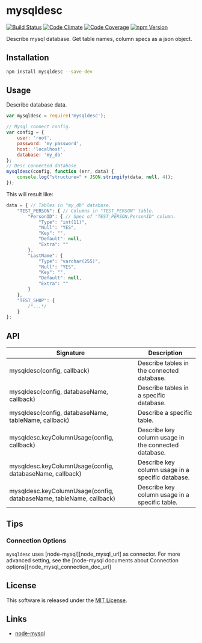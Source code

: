 mysqldesc
==========

<!-- Badge Start -->
<a name="badges"></a>

[![Build Status][bd_travis_shield_url]][bd_travis_url]
[![Code Climate][bd_codeclimate_shield_url]][bd_codeclimate_url]
[![Code Coverage][bd_codeclimate_coverage_shield_url]][bd_codeclimate_url]
[![npm Version][bd_npm_shield_url]][bd_npm_url]

[bd_repo_url]: https://github.com/okunishinishi/node-mysqldesc
[bd_travis_url]: http://travis-ci.org/okunishinishi/node-mysqldesc
[bd_travis_shield_url]: http://img.shields.io/travis/okunishinishi/node-mysqldesc.svg?style=flat
[bd_license_url]: https://github.com/okunishinishi/node-mysqldesc/blob/master/LICENSE
[bd_codeclimate_url]: http://codeclimate.com/github/okunishinishi/node-mysqldesc
[bd_codeclimate_shield_url]: http://img.shields.io/codeclimate/github/okunishinishi/node-mysqldesc.svg?style=flat
[bd_codeclimate_coverage_shield_url]: http://img.shields.io/codeclimate/coverage/github/okunishinishi/node-mysqldesc.svg?style=flat
[bd_gemnasium_url]: https://gemnasium.com/okunishinishi/node-mysqldesc
[bd_gemnasium_shield_url]: https://gemnasium.com/okunishinishi/node-mysqldesc.svg
[bd_npm_url]: http://www.npmjs.org/package/mysqldesc
[bd_npm_shield_url]: http://img.shields.io/npm/v/mysqldesc.svg?style=flat

<!-- Badge End -->


<!-- Description Start -->
<a name="description"></a>

Describe mysql database. Get table names, column specs as a json object.

<!-- Description End -->



<!-- Sections Start -->
<a name="sections"></a>

Installation
-----

```bash
npm install mysqldesc --save-dev
```

Usage
-------

Describe database data.

```Javascript
var mysqldesc = require('mysqldesc');

// Mysql connect config.
var config = {
    user: 'root',
    password: 'my_password',
    host: 'localhost',
    database: 'my_db'
};
// Desc connected database
mysqldesc(config, function (err, data) {
    console.log("structure=" + JSON.stringify(data, null, 4));
});
```

This will result like:

```Javascript
data = { // Tables in "my_db" database.
    "TEST_PERSON": { // Columns in "TEST_PERSON" table.
        "PersonID": { // Spec of "TEST_PERSON.PersonID" column.
            "Type": "int(11)",
            "Null": "YES",
            "Key": "",
            "Default": null,
            "Extra": ""
        },
        "LastName": {
            "Type": "varchar(255)",
            "Null": "YES",
            "Key": "",
            "Default": null,
            "Extra": ""
        }
    },
    "TEST_SHOP": {
        /*...*/
    }
};
```
API
------

| Signature | Description |
| --------- | ----------- |
| mysqldesc(config, callback) | Describe tables in the connected database. |
| mysqldesc(config, databaseName, callback) | Describe tables in a specific database. |
| mysqldesc(config, databaseName, tableName, callback) | Describe  a specific table. |
| mysqldesc.keyColumnUsage(config, callback) | Describe key column usage in the connected database. |
| mysqldesc.keyColumnUsage(config, databaseName, callback) | Describe key column usage in a specific database. |
| mysqldesc.keyColumnUsage(config, databaseName, tableName, callback) | Describe  key column usage in a specific table. |

Tips
----

### Connection Options

`mysqldesc` uses [node-mysql][node_mysql_url] as connector.
For more advanced setting, see the [node-mysql documents about Connection options][node_mysql_connection_doc_url]


<!-- Sections Start -->


<!-- LICENSE Start -->
<a name="license"></a>

License
-------
This software is released under the [MIT License](https://github.com/okunishinishi/node-mysqldesc/blob/master/LICENSE).

<!-- LICENSE End -->


<!-- Links Start -->
<a name="links"></a>

Links
------

+ [node-mysql](https://github.com/felixge/node-mysql/)

<!-- Links End -->
